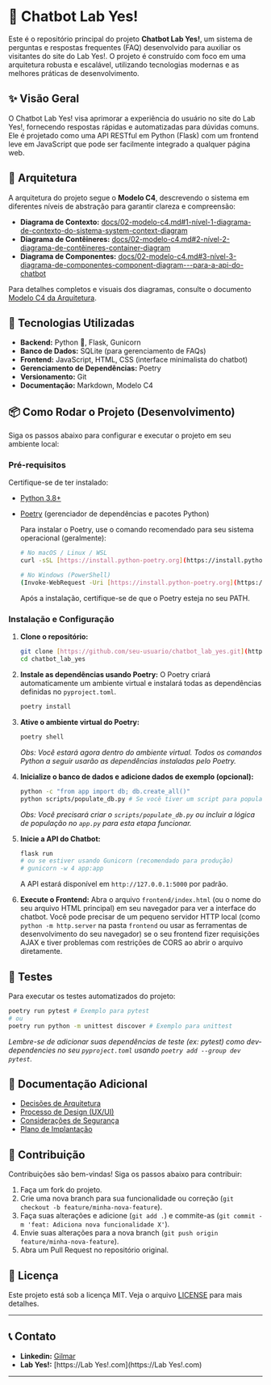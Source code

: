 # 🚀 Chatbot Lab Yes!

Este é o repositório principal do projeto **Chatbot Lab Yes!**, um sistema de perguntas e respostas frequentes (FAQ) desenvolvido para auxiliar os visitantes do site do Lab Yes!. O projeto é construído com foco em uma arquitetura robusta e escalável, utilizando tecnologias modernas e as melhores práticas de desenvolvimento.

## ✨ Visão Geral

O Chatbot Lab Yes! visa aprimorar a experiência do usuário no site do Lab Yes!, fornecendo respostas rápidas e automatizadas para dúvidas comuns. Ele é projetado como uma API RESTful em Python (Flask) com um frontend leve em JavaScript que pode ser facilmente integrado a qualquer página web.

## 📐 Arquitetura

A arquitetura do projeto segue o **Modelo C4**, descrevendo o sistema em diferentes níveis de abstração para garantir clareza e compreensão:

* **Diagrama de Contexto:** [docs/02-modelo-c4.md#1-nível-1-diagrama-de-contexto-do-sistema-system-context-diagram](docs/02-modelo-c4.md#1-nível-1-diagrama-de-contexto-do-sistema-system-context-diagram)
* **Diagrama de Contêineres:** [docs/02-modelo-c4.md#2-nível-2-diagrama-de-contêineres-container-diagram](docs/02-modelo-c4.md#2-nível-2-diagrama-de-contêineres-container-diagram)
* **Diagrama de Componentes:** [docs/02-modelo-c4.md#3-nível-3-diagrama-de-componentes-component-diagram---para-a-api-do-chatbot](docs/02-modelo-c4.md#3-nível-3-diagrama-de-componentes-component-diagram---para-a-api-do-chatbot)

Para detalhes completos e visuais dos diagramas, consulte o documento [Modelo C4 da Arquitetura](docs/02-modelo-c4.md).

## 🚀 Tecnologias Utilizadas

* **Backend:** Python 🐍, Flask, Gunicorn
* **Banco de Dados:** SQLite (para gerenciamento de FAQs)
* **Frontend:** JavaScript, HTML, CSS (interface minimalista do chatbot)
* **Gerenciamento de Dependências:** Poetry
* **Versionamento:** Git
* **Documentação:** Markdown, Modelo C4

## 📦 Como Rodar o Projeto (Desenvolvimento)

Siga os passos abaixo para configurar e executar o projeto em seu ambiente local:

### Pré-requisitos

Certifique-se de ter instalado:

* [Python 3.8+](https://www.python.org/downloads/)
* [Poetry](https://python-poetry.org/docs/#installation) (gerenciador de dependências e pacotes Python)

    Para instalar o Poetry, use o comando recomendado para seu sistema operacional (geralmente):
    ```bash
    # No macOS / Linux / WSL
    curl -sSL [https://install.python-poetry.org](https://install.python-poetry.org) | python3 -

    # No Windows (PowerShell)
    (Invoke-WebRequest -Uri [https://install.python-poetry.org](https://install.python-poetry.org) -UseBasicParsing).Content | python -
    ```
    Após a instalação, certifique-se de que o Poetry esteja no seu PATH.

### Instalação e Configuração

1.  **Clone o repositório:**
    ```bash
    git clone [https://github.com/seu-usuario/chatbot_lab_yes.git](https://github.com/seu-usuario/chatbot_lab_yes.git)
    cd chatbot_lab_yes
    ```

2.  **Instale as dependências usando Poetry:**
    O Poetry criará automaticamente um ambiente virtual e instalará todas as dependências definidas no `pyproject.toml`.
    ```bash
    poetry install
    ```

3.  **Ative o ambiente virtual do Poetry:**
    ```bash
    poetry shell
    ```
    *Obs: Você estará agora dentro do ambiente virtual. Todos os comandos Python a seguir usarão as dependências instaladas pelo Poetry.*

4.  **Inicialize o banco de dados e adicione dados de exemplo (opcional):**
    ```bash
    python -c "from app import db; db.create_all()"
    python scripts/populate_db.py # Se você tiver um script para popular o DB
    ```
    *Obs: Você precisará criar o `scripts/populate_db.py` ou incluir a lógica de população no `app.py` para esta etapa funcionar.*

5.  **Inicie a API do Chatbot:**
    ```bash
    flask run
    # ou se estiver usando Gunicorn (recomendado para produção)
    # gunicorn -w 4 app:app
    ```
    A API estará disponível em `http://127.0.0.1:5000` por padrão.

6.  **Execute o Frontend:**
    Abra o arquivo `frontend/index.html` (ou o nome do seu arquivo HTML principal) em seu navegador para ver a interface do chatbot. Você pode precisar de um pequeno servidor HTTP local (como `python -m http.server` na pasta `frontend` ou usar as ferramentas de desenvolvimento do seu navegador) se o seu frontend fizer requisições AJAX e tiver problemas com restrições de CORS ao abrir o arquivo diretamente.

## 🧪 Testes


Para executar os testes automatizados do projeto:

```bash
poetry run pytest # Exemplo para pytest
# ou
poetry run python -m unittest discover # Exemplo para unittest
```
*Lembre-se de adicionar suas dependências de teste (ex: pytest) como dev-dependencies no seu `pyproject.toml` usando `poetry add --group dev pytest`.*

## 📄 Documentação Adicional

* [Decisões de Arquitetura](docs/03-arquitetura.md)
* [Processo de Design (UX/UI)](docs/01-design.md)
* [Considerações de Segurança](docs/04-seguranca.md)
* [Plano de Implantação](docs/05-deploy.md)

## 🤝 Contribuição

Contribuições são bem-vindas! Siga os passos abaixo para contribuir:

1.  Faça um fork do projeto.
2.  Crie uma nova branch para sua funcionalidade ou correção (`git checkout -b feature/minha-nova-feature`).
3.  Faça suas alterações e adicione (`git add .`) e commite-as (`git commit -m 'feat: Adiciona nova funcionalidade X'`).
4.  Envie suas alterações para a nova branch (`git push origin feature/minha-nova-feature`).
5.  Abra um Pull Request no repositório original.

## 📝 Licença

Este projeto está sob a licença MIT. Veja o arquivo [LICENSE](LICENSE) para mais detalhes.

---

## 📞 Contato

* **Linkedin:** [Gilmar](https://www.linkedin.com/in/gilmarjs/)
* **Lab Yes!:** [https://Lab Yes!.com](https://Lab Yes!.com)

---
